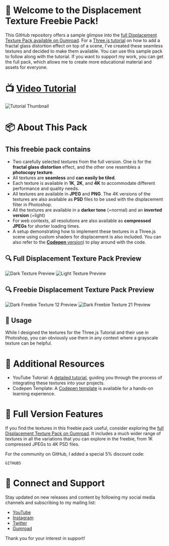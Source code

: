 # 🎉 Welcome to the Displacement Texture Freebie Pack!

This GitHub repository offers a sample glimpse into the [full Displacement Texture Pack available on Gumroad](https://miroleon.gumroad.com/l/displacement-texture-pack). For a [Three.js tutorial](https://youtu.be/tbdQg_Y6Wtc?si=4TKjTY7JZAqhO9yn) on how to add a fractal glass distortion effect on top of a scene, I've created these seamless textures and decided to make them available. You can use this sample pack to follow along with the tutorial. If you want to support my work, you can get the full pack, which allows me to create more educational material and assets for everyone.

# 📺 [Video Tutorial](https://youtu.be/tbdQg_Y6Wtc?si=4TKjTY7JZAqhO9yn)
![Tutorial Thumbnail](./tutorial-thumbnail.jpg)


# 📦 About This Pack
## This freebie pack contains
- Two carefully selected textures from the full version. One is for the **fractal glass distortion** effect, and the other one resembles a **photocopy texture**.
- All textures are **seamless** and **can easily be tiled**.
- Each texture is available in **1K**, **2K**, and **4K** to accommodate different performance and quality needs.
- All textures are available in **JPEG** and **PNG**. The 4K versions of the textures are also available as **PSD** files to be used with the displacement filter in Photoshop.
- All the textures are available in a **darker tone** (=normal) and an **inverted version** (=light)
- For web contexts, all resolutions are also available as **compressed JPEGs** for shorter loading times.
- A setup demonstrating how to implement these textures in a Three.js scene using custom shaders for displacement is also included. You can also refer to the [**Codepen** version](https://codepen.io/miroleon/pen/jOjOZMG)) to play around with the code.

## 🔍 Full Displacement Texture Pack Preview
![Dark Texture Preview](./dark-texture-preview-01.jpg)
![Light Texture Preview](./light-texture-preview-01.jpg)

## 🔍 Freebie Displacement Texture Pack Preview
![Dark Freebie Texture 12 Preview](./assets/1K/jpeg/normal/ml-dpt-12-1K_normal.jpeg)
![Dark Freebie Texture 21 Preview](./assets/1K/jpeg/normal/ml-dpt-21-1K_normal.jpeg)

## 🔧 Usage
While I designed the textures for the Three.js Tutorial and their use in Photoshop, you can obviously use them in any context where a grayscale texture can be helpful. 

# 📘 Additional Resources
- YouTube Tutorial: A [detailed tutorial](https://youtu.be/tbdQg_Y6Wtc?si=4TKjTY7JZAqhO9yn), guiding you through the process of integrating these textures into your projects.
- Codepen Template: A [Codepen template](https://codepen.io/miroleon/pen/jOjOZMG) is available for a hands-on learning experience.

# 🌟 Full Version Features
If you find the textures in this freebie pack useful, consider exploring the [full Displacement Texture Pack on Gumroad](https://miroleon.gumroad.com/l/displacement-texture-pack). It includes a much wider range of textures in all the variations that you can explore in the freebie, from 1K compressed JPEGs to 4K PSD files.

For the community on GitHub, I added a special 5% discount code:

`GITHUB5`

# 📢 Connect and Support
Stay updated on new releases and content by following my social media channels and subscribing to my mailing list:
- [YouTube](https://www.youtube.com/@miroxleon)
- [Instagram](https://www.instagram.com/miroxleon/)
- [Twitter](https://x.com/miroxleon)
- [Gumroad](https://miroleon.gumroad.com/)

Thank you for your interest in support!
